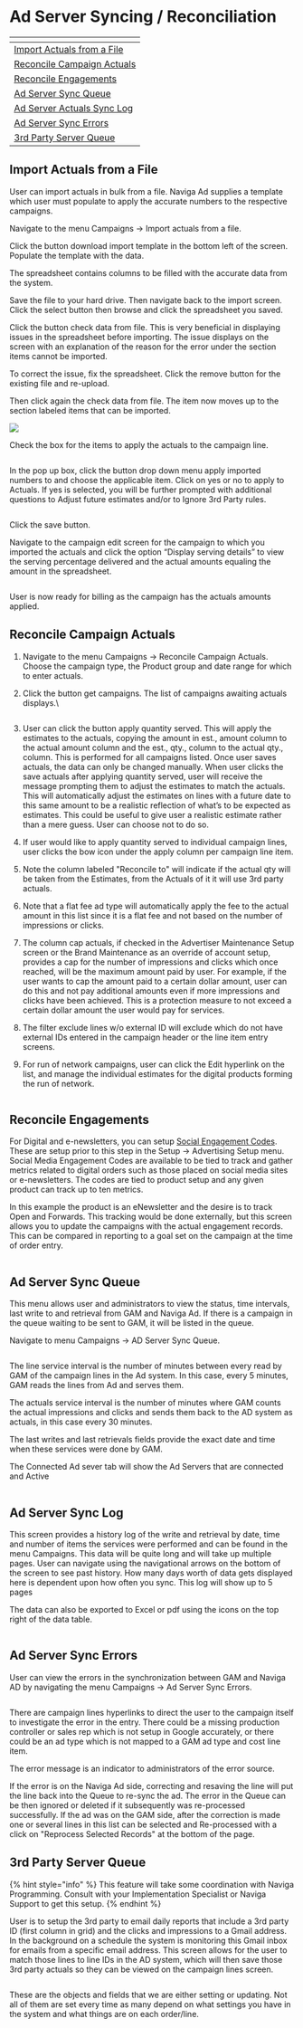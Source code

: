 # Ad Server Syncing / Reconciliation

<table data-view="cards"><thead><tr><th></th></tr></thead><tbody><tr><td><a href="ad-server-syncing-reconciliation.md#_toc105408230">Import Actuals from a File</a></td></tr><tr><td><a href="ad-server-syncing-reconciliation.md#_toc105408229">Reconcile Campaign Actuals</a></td></tr><tr><td><a href="ad-server-syncing-reconciliation.md#reconcile-engagements">Reconcile Engagements</a></td></tr><tr><td><a href="ad-server-syncing-reconciliation.md#_toc105408224">Ad Server Sync Queue</a></td></tr><tr><td><a href="ad-server-syncing-reconciliation.md#_toc105408225">Ad Server Actuals Sync Log</a></td></tr><tr><td><a href="ad-server-syncing-reconciliation.md#_toc105408226">Ad Server Sync Errors</a></td></tr><tr><td><a href="ad-server-syncing-reconciliation.md#_toc105408233">3rd Party Server Queue</a></td></tr></tbody></table>

## Import Actuals from a File <a href="#_toc105408230" id="_toc105408230"></a>

User can import actuals in bulk from a file. Naviga Ad supplies a template which user must populate to apply the accurate numbers to the respective campaigns.

Navigate to the menu Campaigns -> Import actuals from a file.

Click the button download import template in the bottom left of the screen. Populate the template with the data.

The spreadsheet contains columns to be filled with the accurate data from the system.

Save the file to your hard drive. Then navigate back to the import screen. Click the select button then browse and click the spreadsheet you saved.

Click the button check data from file. This is very beneficial in displaying issues in the spreadsheet before importing. The issue displays on the screen with an explanation of the reason for the error under the section items cannot be imported.

To correct the issue, fix the spreadsheet. Click the remove button for the existing file and re-upload.

Then click again the check data from file. The item now moves up to the section labeled items that can be imported.

![](<../../../.gitbook/assets/16 (3).png>)

Check the box for the items to apply the actuals to the campaign line.

<figure><img src="../../../.gitbook/assets/image (272).png" alt=""><figcaption></figcaption></figure>

In the pop up box, click the button drop down menu apply imported numbers to and choose the applicable item. Click on yes or no to apply to Actuals. If yes is selected, you will be further prompted with additional questions to Adjust future estimates and/or to Ignore 3rd Party rules.

<figure><img src="../../../.gitbook/assets/image (214).png" alt=""><figcaption></figcaption></figure>

Click the save button.

Navigate to the campaign edit screen for the campaign to which you imported the actuals and click the option “Display serving details” to view the serving percentage delivered and the actual amounts equaling the amount in the spreadsheet.

<figure><img src="../../../.gitbook/assets/image (486).png" alt=""><figcaption></figcaption></figure>

User is now ready for billing as the campaign has the actuals amounts applied.

## Reconcile Campaign Actuals <a href="#_toc105408229" id="_toc105408229"></a>

1. Navigate to the menu Campaigns -> Reconcile Campaign Actuals. Choose the campaign type, the Product group and date range for which to enter actuals.
2.  Click the button get campaigns. The list of campaigns awaiting actuals displays.\\

    <figure><img src="../../../.gitbook/assets/image (1063).png" alt=""><figcaption></figcaption></figure>
3. User can click the button apply quantity served. This will apply the estimates to the actuals, copying the amount in est., amount column to the actual amount column and the est., qty., column to the actual qty., column. This is performed for all campaigns listed. Once user saves actuals, the data can only be changed manually. When user clicks the save actuals after applying quantity served, user will receive the message prompting them to adjust the estimates to match the actuals. This will automatically adjust the estimates on lines with a future date to this same amount to be a realistic reflection of what’s to be expected as estimates. This could be useful to give user a realistic estimate rather than a mere guess. User can choose not to do so.
4. If user would like to apply quantity served to individual campaign lines, user clicks the bow icon under the apply column per campaign line item.
5. Note the column labeled "Reconcile to" will indicate if the actual qty will be taken from the Estimates, from the Actuals of it it will use 3rd party actuals.
6. Note that a flat fee ad type will automatically apply the fee to the actual amount in this list since it is a flat fee and not based on the number of impressions or clicks.
7. The column cap actuals, if checked in the Advertiser Maintenance Setup screen or the Brand Maintenance as an override of account setup, provides a cap for the number of impressions and clicks which once reached, will be the maximum amount paid by user. For example, if the user wants to cap the amount paid to a certain dollar amount, user can do this and not pay additional amounts even if more impressions and clicks have been achieved. This is a protection measure to not exceed a certain dollar amount the user would pay for services.
8. The filter exclude lines w/o external ID will exclude which do not have external IDs entered in the campaign header or the line item entry screens.
9.  For run of network campaigns, user can click the Edit hyperlink on the list, and manage the individual estimates for the digital products forming the run of network.

    <figure><img src="../../../.gitbook/assets/image (976).png" alt=""><figcaption></figcaption></figure>

## Reconcile Engagements

For Digital and e-newsletters, you can setup [Social Engagement Codes](../setup/advertising-setup/engagement-codes.md). These are setup prior to this step in the Setup -> Advertising Setup menu. Social Media Engagement Codes are available to be tied to track and gather metrics related to digital orders such as those placed on social media sites or e-newsletters. The codes are tied to product setup and any given product can track up to ten metrics.

In this example the product is an eNewsletter and the desire is to track Open and Forwards. This tracking would be done externally, but this screen allows you to update the campaigns with the actual engagement records. This can be compared in reporting to a goal set on the campaign at the time of order entry.

<figure><img src="../../../.gitbook/assets/image (674).png" alt=""><figcaption></figcaption></figure>

## Ad Server Sync Queue <a href="#_toc105408224" id="_toc105408224"></a>

This menu allows user and administrators to view the status, time intervals, last write to and retrieval from GAM and Naviga Ad. If there is a campaign in the queue waiting to be sent to GAM, it will be listed in the queue.

Navigate to menu Campaigns -> AD Server Sync Queue.

<figure><img src="../../../.gitbook/assets/image (1347).png" alt=""><figcaption></figcaption></figure>

The line service interval is the number of minutes between every read by GAM of the campaign lines in the Ad system. In this case, every 5 minutes, GAM reads the lines from Ad and serves them.

The actuals service interval is the number of minutes where GAM counts the actual impressions and clicks and sends them back to the AD system as actuals, in this case every 30 minutes.

The last writes and last retrievals fields provide the exact date and time when these services were done by GAM.

The Connected Ad sever tab will show the Ad Servers that are connected and Active

<figure><img src="../../../.gitbook/assets/image (1619).png" alt=""><figcaption></figcaption></figure>

## Ad Server Sync Log <a href="#_toc105408225" id="_toc105408225"></a>

This screen provides a history log of the write and retrieval by date, time and number of items the services were performed and can be found in the menu Campaigns. This data will be quite long and will take up multiple pages. User can navigate using the navigational arrows on the bottom of the screen to see past history. How many days worth of data gets displayed here is dependent upon how often you sync. This log will show up to 5 pages

The data can also be exported to Excel or pdf using the icons on the top right of the data table.

<figure><img src="../../../.gitbook/assets/image (1489).png" alt=""><figcaption></figcaption></figure>

## Ad Server Sync Errors <a href="#_toc105408226" id="_toc105408226"></a>

User can view the errors in the synchronization between GAM and Naviga AD by navigating the menu Campaigns -> Ad Server Sync Errors.

<figure><img src="../../../.gitbook/assets/image (1473).png" alt=""><figcaption></figcaption></figure>

There are campaign lines hyperlinks to direct the user to the campaign itself to investigate the error in the entry. There could be a missing production controller or sales rep which is not setup in Google accurately, or there could be an ad type which is not mapped to a GAM ad type and cost line item.

The error message is an indicator to administrators of the error source.

If the error is on the Naviga Ad side, correcting and resaving the line will put the line back into the Queue to re-sync the ad. The error in the Queue can be then ignored or deleted if it subsequently was re-processed successfully. If the ad was on the GAM side, after the correction is made one or several lines in this list can be selected and Re-processed with a click on "Reprocess Selected Records" at the bottom of the page.

## 3rd Party Server Queue <a href="#_toc105408233" id="_toc105408233"></a>

{% hint style="info" %}
This feature will take some coordination with Naviga Programming. Consult with your Implementation Specialist or Naviga Support to get this setup.
{% endhint %}

User is to setup the 3rd party to email daily reports that include a 3rd party ID (first column in grid) and the clicks and impressions to a Gmail address. In the background on a schedule the system is monitoring this Gmail inbox for emails from a specific email address. This screen allows for the user to match those lines to line IDs in the AD system, which will then save those 3rd party actuals so they can be viewed on the campaign lines screen.

<figure><img src="../../../.gitbook/assets/image (1053).png" alt=""><figcaption></figcaption></figure>

These are the objects and fields that we are either setting or updating. Not all of them are set every time as many depend on what settings you have in the system and what things are on each order/line.
